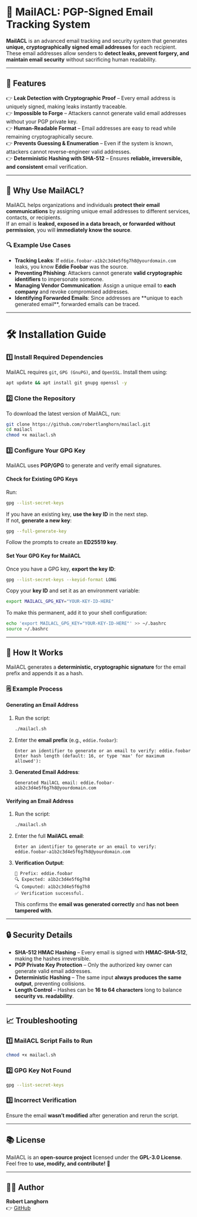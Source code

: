 # 📧 MailACL: PGP-Signed Email Tracking System

**MailACL** is an advanced email tracking and security system that generates **unique, cryptographically signed email addresses** for each recipient. These email addresses allow senders to **detect leaks, prevent forgery, and maintain email security** without sacrificing human readability.

---

## 🚀 Features
👉 **Leak Detection with Cryptographic Proof** – Every email address is uniquely signed, making leaks instantly traceable.  
👉 **Impossible to Forge** – Attackers cannot generate valid email addresses without your PGP private key.  
👉 **Human-Readable Format** – Email addresses are easy to read while remaining cryptographically secure.  
👉 **Prevents Guessing & Enumeration** – Even if the system is known, attackers cannot reverse-engineer valid addresses.  
👉 **Deterministic Hashing with SHA-512** – Ensures **reliable, irreversible, and consistent** email verification.  

---

## 📌 **Why Use MailACL?**
MailACL helps organizations and individuals **protect their email communications** by assigning unique email addresses to different services, contacts, or recipients.  
If an email is **leaked, exposed in a data breach, or forwarded without permission**, you will **immediately know the source**.

### **🔍 Example Use Cases**
- **Tracking Leaks**: If `eddie.foobar-a1b2c3d4e5f6g7h8@yourdomain.com` leaks, you know **Eddie Foobar** was the source.  
- **Preventing Phishing**: Attackers cannot generate **valid cryptographic identifiers** to impersonate someone.  
- **Managing Vendor Communication**: Assign a unique email to **each company** and revoke compromised addresses.  
- **Identifying Forwarded Emails**: Since addresses are \*\*unique to each generated email\*\*, forwarded emails can be traced.  

---

# 🛠 Installation Guide

### **1️⃣ Install Required Dependencies**
MailACL requires `git`, `GPG (GnuPG)`, and `OpenSSL`. Install them using:
```bash
apt update && apt install git gnupg openssl -y
```

### **2️⃣ Clone the Repository**
To download the latest version of MailACL, run:
```bash
git clone https://github.com/robertlanghorn/mailacl.git
cd mailacl
chmod +x mailacl.sh
```

### **3️⃣ Configure Your GPG Key**
MailACL uses **PGP/GPG** to generate and verify email signatures.  
#### **Check for Existing GPG Keys**
Run:
```bash
gpg --list-secret-keys
```
If you have an existing key, **use the key ID** in the next step.  
If not, **generate a new key**:
```bash
gpg --full-generate-key
```
Follow the prompts to create an **ED25519 key**.

#### **Set Your GPG Key for MailACL**
Once you have a GPG key, **export the key ID**:
```bash
gpg --list-secret-keys --keyid-format LONG
```
Copy your **key ID** and set it as an environment variable:
```bash
export MAILACL_GPG_KEY="YOUR-KEY-ID-HERE"
```
To make this permanent, add it to your shell configuration:
```bash
echo 'export MAILACL_GPG_KEY="YOUR-KEY-ID-HERE"' >> ~/.bashrc
source ~/.bashrc
```

---

## 📌 **How It Works**
MailACL generates a **deterministic, cryptographic signature** for the email prefix and appends it as a hash.

### **🗒️ Example Process**
#### **Generating an Email Address**
1. Run the script:
   ```bash
   ./mailacl.sh
   ```
2. Enter the **email prefix** (e.g., `eddie.foobar`):
   ```
   Enter an identifier to generate or an email to verify: eddie.foobar
   Enter hash length (default: 16, or type 'max' for maximum allowed'): 
   ```
3. **Generated Email Address**:
   ```
   Generated MailACL email: eddie.foobar-a1b2c3d4e5f6g7h8@yourdomain.com
   ```

#### **Verifying an Email Address**
1. Run the script:
   ```bash
   ./mailacl.sh
   ```
2. Enter the full **MailACL email**:
   ```
   Enter an identifier to generate or an email to verify: eddie.foobar-a1b2c3d4e5f6g7h8@yourdomain.com
   ```
3. **Verification Output**:
   ```
   📌 Prefix: eddie.foobar
   🔍 Expected: a1b2c3d4e5f6g7h8
   🔍 Computed: a1b2c3d4e5f6g7h8
   ✅ Verification successful.
   ```
   This confirms the **email was generated correctly** and **has not been tampered with**.

---

## 🔒 **Security Details**
- **SHA-512 HMAC Hashing** – Every email is signed with **HMAC-SHA-512**, making the hashes irreversible.  
- **PGP Private Key Protection** – Only the authorized key owner can generate valid email addresses.  
- **Deterministic Hashing** – The same input **always produces the same output**, preventing collisions.  
- **Length Control** – Hashes can be **16 to 64 characters** long to balance **security vs. readability**.  

---

## 📈 **Troubleshooting**
### **1️⃣ MailACL Script Fails to Run**
```bash
chmod +x mailacl.sh
```

### **2️⃣ GPG Key Not Found**
```bash
gpg --list-secret-keys
```

### **3️⃣ Incorrect Verification**
Ensure the email **wasn’t modified** after generation and rerun the script.

---

## 📚 **License**
MailACL is an **open-source project** licensed under the **GPL-3.0 License**.  
Feel free to **use, modify, and contribute!** 🚀  

---

## 👨‍💻 **Author**
**Robert Langhorn**  
👉 [GitHub](https://github.com/robertlanghorn)  

